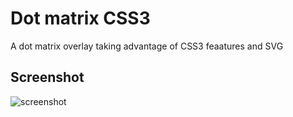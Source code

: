 Dot matrix CSS3
===============

A dot matrix overlay taking advantage of CSS3 feaatures and SVG 

## Screenshot

![screenshot](https://gitlab.com/renegadevi/Dotted-Matrix-CSS3/raw/master/screenshot.png)